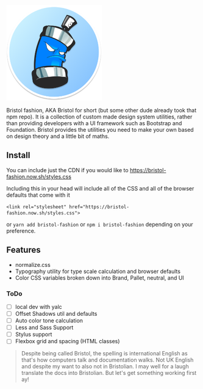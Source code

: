 <img src="./src/images/logo.png" alt="Bristol fashion logo" width="250" height="250">

Bristol fashion, AKA Bristol for short (but some other dude already took that npm repo). It is a collection of custom made design system utilities, rather than providing developers with a UI framework such as Bootstrap and Foundation. Bristol provides the utilities you need to make your own based on design theory and a little bit of maths.

## Install

You can include just the CDN if you would like to https://bristol-fashion.now.sh/styles.css

Including this in your head will include all of the CSS and all of the browser defaults that come with it

```
<link rel="stylesheet" href="https://bristol-fashion.now.sh/styles.css">
```

or `yarn add bristol-fashion` or `npm i bristol-fashion` depending on your preference.

## Features

- normalize.css
- Typography utility for type scale calculation and browser defaults
- Color CSS variables broken down into Brand, Pallet, neutral, and UI

### ToDo

- [ ] local dev with yalc
- [ ] Offset Shadows util and defaults
- [ ] Auto color tone calculation
- [ ] Less and Sass Support
- [ ] Stylus support
- [ ] Flexbox grid and spacing (HTML classes)

> Despite being called Bristol, the spelling is international English as that's how computers talk and documentation walks. Not UK English and despite my want to also not in Bristolian. I may well for a laugh translate the docs into Bristolian. But let's get something working first ay!
